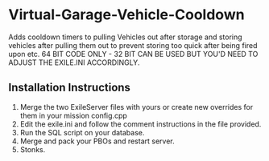 # Virtual-Garage-Vehicle-Cooldown
Adds cooldown timers to pulling Vehicles out after storage and storing vehicles after pulling them out to prevent storing too quick after being fired upon etc.
64 BIT CODE ONLY - 32 BIT CAN BE USED BUT YOU'D NEED TO ADJUST THE EXILE.INI ACCORDINGLY.

## Installation Instructions
1. Merge the two ExileServer files with yours or create new overrides for them in your mission config.cpp
2. Edit the exile.ini and follow the comment instructions in the file provided.
3. Run the SQL script on your database.
4. Merge and pack your PBOs and restart server.
5. Stonks.
